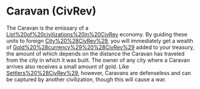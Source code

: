 # Caravan (CivRev)

The Caravan is the emissary of a [List%20of%20civilizations%20in%20CivRev](civilization's) economy. By guiding these units to foreign [City%20%28CivRev%29](cities), you will immediately get a wealth of [Gold%20%28currency%29%20%28CivRev%29](gold) added to your treasury, the amount of which depends on the distance the Caravan has traveled from the city in which it was built. The owner of any city where a Caravan arrives also receives a small amount of gold. Like [Settlers%20%28CivRev%29](Settlers), however, Caravans are defenseless and can be captured by another civilization, though this will cause a war.